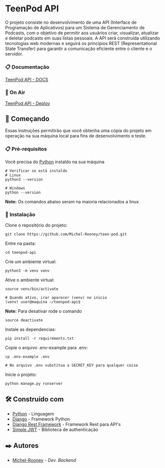 # TeenPod API

O projeto consiste no desenvolvimento de uma API (Interface de Programação de Aplicativos) para um Sistema de Gerenciamento de Podcasts, com o objetivo de permitir aos usuários criar, visualizar, atualizar e deletar podcasts em suas listas pessoais. A API será construída utilizando tecnologias web modernas e seguirá os princípios REST (Representational State Transfer) para garantir a comunicação eficiente entre o cliente e o servidor.

### 📋 Documentação
[TeenPod API - DOCS](https://documenter.getpostman.com/view/23133439/2s9Xy5LW2t)

### 📌 On Air
[TeenPod API - Deploy](https://teenpod.pythonanywhere.com/)

## 🚀 Começando

Essas instruções permitirão que você obtenha uma cópia do projeto em operação na sua máquina local para fins de desenvolvimento e teste.

### 📋 Pré-requisitos

Você precisa do [Python](https://www.python.org/downloads/) instaldo na sua máquina

```
# Verificar se está instaldo
# Linux
python3 --version

# Windows
python --version
```

**Note:** Os comandos abaixo seram na maioria relacionados a linux

### 🔧 Instalação

Clone o repositório do projeto:

```git
git clone https://github.com/Michel-Rooney/teen-pod.git
```

Entre na pasta:

```
cd teenpod-api
```

Crie um ambiente virtual:

```
python3 -m venv venv
```

Ative o ambiente virtual:

```
source venv/bin/activate

# Quando ativo, irar aparecer (venv) no inicio
(venv) user@maquina ~/teenpod-api$
```

**Note:** Para desativar rode o comando
```
source deactivate
```

Instale as dependencias:

```
pip install -r requirements.txt
```

Copie o arquivo .env-example para .env:

```
cp .env-example .env

# No arquivo .env substitua a SECRET_KEY para qualquer coisa
```

Inicie o projeto:

```
python manage.py runserver
```

## 🛠️ Construído com

* [Python](https://www.python.org/) - Linguagem
* [Django](https://www.djangoproject.com/) - Framework Python
* [Django Rest Framework](https://www.django-rest-framework.org/) - Framework Rest para API's
* [Simple JWT](https://django-rest-framework-simplejwt.readthedocs.io/en/latest/) - Biblioteca de authenticação

## ✒️ Autores

* [Michel-Rooney](https://github.com/Michel-Rooney/) - *Dev. Backend*

